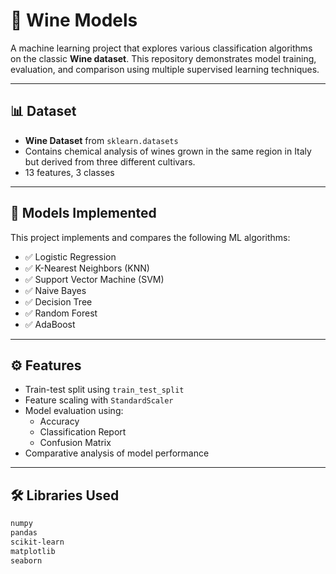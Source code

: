 # 🍷 Wine Models

A machine learning project that explores various classification algorithms on the classic **Wine dataset**. This repository demonstrates model training, evaluation, and comparison using multiple supervised learning techniques.

---

## 📊 Dataset

- **Wine Dataset** from `sklearn.datasets`
- Contains chemical analysis of wines grown in the same region in Italy but derived from three different cultivars.
- 13 features, 3 classes

---

## 🧠 Models Implemented

This project implements and compares the following ML algorithms:

- ✅ Logistic Regression  
- ✅ K-Nearest Neighbors (KNN)  
- ✅ Support Vector Machine (SVM)  
- ✅ Naive Bayes  
- ✅ Decision Tree  
- ✅ Random Forest  
- ✅ AdaBoost

---

## ⚙️ Features

- Train-test split using `train_test_split`
- Feature scaling with `StandardScaler`
- Model evaluation using:
  - Accuracy
  - Classification Report
  - Confusion Matrix
- Comparative analysis of model performance

---

## 🛠️ Libraries Used

```bash
numpy
pandas
scikit-learn
matplotlib
seaborn
